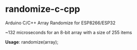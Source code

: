 # randomize-c-cpp
Arduino C/C++ Array Randomize for ESP8266/ESP32

~132 microseconds for an 8-bit array with a size of 255 items

**Usage**: randomize(array);
